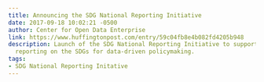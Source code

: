 ```yaml
---
title: Announcing the SDG National Reporting Initiative
date: 2017-09-18 10:02:21 -0500
author: Center for Open Data Enterprise
link: https://www.huffingtonpost.com/entry/59c04fb8e4b082fd4205b948
description: Launch of the SDG National Reporting Initiative to support government
  reporting on the SDGs for data-driven policymaking.
tags:
- SDG National Reporting Initative
---
```


